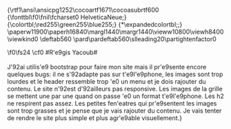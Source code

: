 {\rtf1\ansi\ansicpg1252\cocoartf1671\cocoasubrtf600
{\fonttbl\f0\fnil\fcharset0 HelveticaNeue;}
{\colortbl;\red255\green255\blue255;}
{\*\expandedcolortbl;;}
\paperw11900\paperh16840\margl1440\margr1440\vieww10800\viewh8400\viewkind0
\deftab560
\pard\pardeftab560\slleading20\partightenfactor0

\f0\fs24 \cf0 #R\'e9gis Yacoub#\
\
J\'92ai utilis\'e9 bootstrap pour faire mon site mais il pr\'e9sente encore quelques bugs: il ne s\'92adapte pas sur t\'e9l\'e9phone, les images sont trop lourdes et le header ressemble trop \'e0 un menu et je dois rajouter du contenu. Le site n\'92est d\'92ailleurs pas responsive. Les images de la grille se mettent une par une quand on passe \'e0 un format t\'e9l\'e9phone. Les h2 ne respirent pas assez. Les petites fen\'eatres qui pr\'e9sentent les images sont trop grasses et je pense que je vais rajouter du contenu. Je vais tenter de rendre le site plus simple et plus agr\'e9able visuellement.}